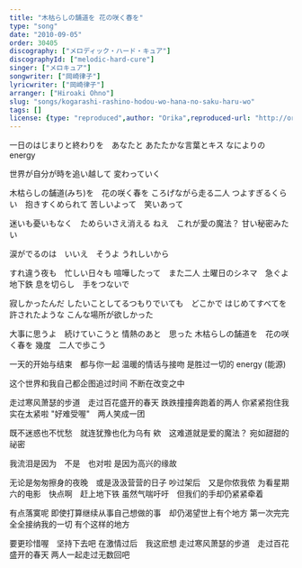 ```yaml
---
title: "木枯らしの舗道を 花の咲く春を"
type: "song"
date: "2010-09-05"
order: 30405
discography: ["メロディック・ハード・キュア"]
discographyId: ["melodic-hard-cure"]
singer: ["メロキュア"]
songwriter: ["岡崎律子"]
lyricwriter: ["岡崎律子"]
arranger: ["Hiroaki Ohno"]
slug: "songs/kogarashi-rashino-hodou-wo-hana-no-saku-haru-wo"
tags: []
license: {type: "reproduced",author: "Orika",reproduced-url: "http://orikamushi.myweb.hinet.net/",reproduced-website: "織歌蟲網站"}
---
```


一日のはじまりと終わりを　あなたと 
あたたかな言葉とキス 
なによりの energy 

世界が自分が時を追い越して 
変わっていく 

木枯らしの舗道(みち)を　花の咲く春を 
ころげながら走る二人 
つよすぎるくらい　抱きすくめられて 
苦しいよって　笑いあって 

迷いも憂いもなく　ためらいさえ消える 
ねえ　これが愛の魔法？ 
甘い秘密みたい 

涙がでるのは　いいえ　そうよ 
うれしいから 

すれ違う夜も　忙しい日々も 
喧嘩したって　また二人 
土曜日のシネマ　急ぐよ地下鉄 
息を切らし　手をつないで 

寂しかったんだ 
したいことしてるつもりでいても　どこかで 
はじめてすべてを許されたような 
こんな場所が欲しかった 

大事に思うよ　続けていこうと 
情熱のあと　思った 
木枯らしの舗道を　花の咲く春を 
幾度　二人で歩こう

一天的开始与结束　都与你一起
温暖的情话与接吻
是胜过一切的 energy (能源)

这个世界和我自己都企图追过时间
不断在改变之中

走过寒风萧瑟的步道　走过百花盛开的春天
跌跌撞撞奔跑着的两人
你紧紧抱住我　实在太紧啦
"好难受喔"　两人笑成一团

既不迷惑也不忧愁　就连犹豫也化为乌有
欸　这难道就是爱的魔法？ 
宛如甜甜的祕密

我流泪是因为　不是　也对啦
是因为高兴的缘故

无论是匆匆擦身的夜晚　或是汲汲营营的日子
吵过架后　又是你侬我侬
为看星期六的电影　快点啊　赶上地下铁
虽然气喘吁吁　但我们的手却仍紧紧牵着

有点落寞呢
即使打算继续从事自己想做的事　却仍渴望世上有个地方
第一次完完全全接纳我的一切
有个这样的地方

要更珍惜喔　坚持下去吧
在激情过后　我这麽想
走过寒风萧瑟的步道　走过百花盛开的春天
两人一起走过无数回吧
